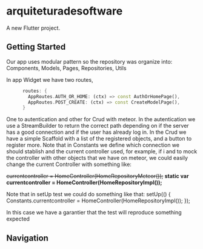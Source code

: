 # arquiteturadesoftware

A new Flutter project.

## Getting Started

Our app uses modular pattern so the repository was organize into: Components, Models, Pages, Repositories, Utils

In app Widget we have two routes, 
```dart
      routes: {
        AppRoutes.AUTH_OR_HOME: (ctx) => const AuthOrHomePage(),
        AppRoutes.POST_CREATE: (ctx) => const CreateModelPage(),
      }
```

      
      
 One to autentication and other for Crud with meteor.
 In the autentication we use a StreamBuilder to return the correct path depending on if the server has a good connection and if the user has already log in.
 In the Crud we have a simple Scaffold with a list of the registered objects, and a button to register more.
 Note that in Constants we define which connection we should stablish and the current controller used, for example, if i and to mock the controller with other objects that we have on meteor, we could easily change the current Controller with something like:
 
 ~~currentcontroller = HomeController(HomeRepositoryMeteor());~~
 **static var currentcontroller = HomeController(HomeRepositoryImpl());**
 
 Note that in setUp test we could do something like that:
   setUp(() {
    Constants.currentcontroller = HomeController(HomeRepositoryImpl());
  });
  
  In this case we have a garantier that the test will reproduce something expected
      
## Navigation
